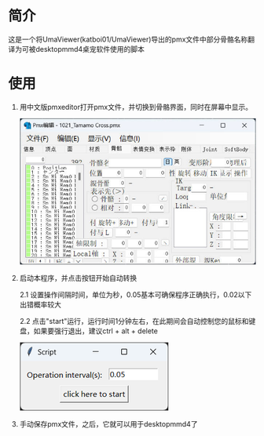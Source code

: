 # 简介

这是一个将UmaViewer(katboi01/UmaViewer)导出的pmx文件中部分骨骼名称翻译为可被desktopmmd4桌宠软件使用的脚本

# 使用

1. 用中文版pmxeditor打开pmx文件，并切换到骨骼界面，同时在屏幕中显示。

   ![1705976022013](image/README/1705976022013.jpg)
2. 启动本程序，并点击按钮开始自动转换

   2.1 设置操作间隔时间，单位为秒，0.05基本可确保程序正确执行，0.02以下出错概率较大

   2.2 点击"start"运行，运行时间1分钟左右，在此期间会自动控制您的鼠标和键盘，如果要强行退出，建议ctrl + alt + delete

   ![1706104400266](image/README/1706104400266.png)
3. 手动保存pmx文件，之后，它就可以用于desktopmmd4了
